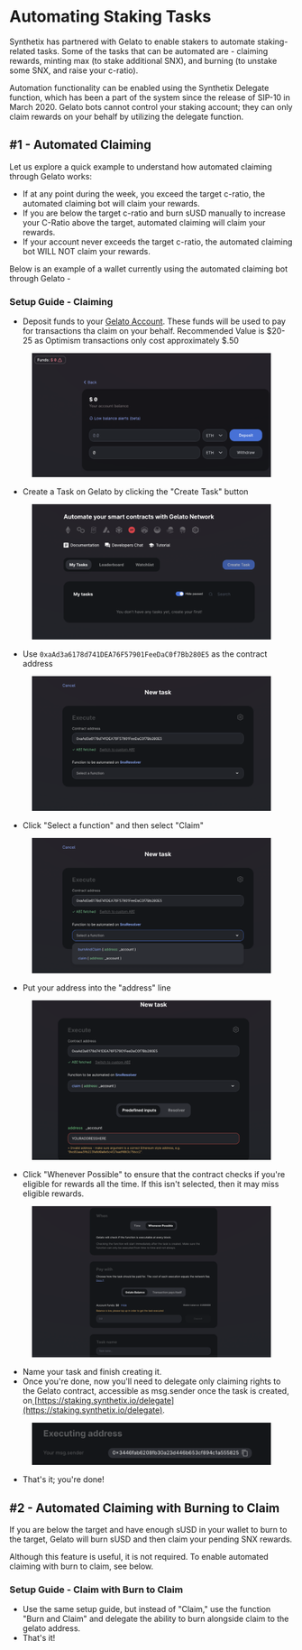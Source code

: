 # Automating Staking Tasks

Synthetix has partnered with Gelato to enable stakers to automate staking-related tasks. Some of the tasks that can be automated are - claiming rewards, minting max (to stake additional SNX), and burning (to unstake some SNX, and raise your c-ratio).&#x20;

Automation functionality can be enabled using the Synthetix Delegate function, which has been a part of the system since the release of SIP-10 in March 2020. Gelato bots cannot control your staking account; they can only claim rewards on your behalf by utilizing the delegate function.

## #1 - Automated Claiming

Let us explore a quick example to understand how automated claiming through Gelato works:

* If at any point during the week, you exceed the target c-ratio, the automated claiming bot will claim your rewards.
* If you are below the target c-ratio and burn sUSD manually to increase your C-Ratio above the target, automated claiming will claim your rewards.
* If your account never exceeds the target c-ratio, the automated claiming bot WILL NOT claim your rewards.

Below is an example of a wallet currently using the automated claiming bot through Gelato -&#x20;

### Setup Guide - Claiming

* Deposit funds to your [Gelato Account](https://app.gelato.network/funds). These funds will be used to pay for transactions tha claim on your behalf. Recommended Value is $20-25 as Optimism transactions only cost approximately $.50

<figure><img src="../../.gitbook/assets/image (21) (1).png" alt=""><figcaption></figcaption></figure>

* Create a Task on Gelato by clicking the "Create Task" button

<figure><img src="../../.gitbook/assets/image (10).png" alt=""><figcaption></figcaption></figure>

* Use `0xaAd3a6178d741DEA76F57901FeeDaC0f7Bb280E5` as the contract address

<figure><img src="../../.gitbook/assets/image (12).png" alt=""><figcaption></figcaption></figure>

* Click "Select a function" and then select "Claim"

<figure><img src="../../.gitbook/assets/image (7).png" alt=""><figcaption></figcaption></figure>

* Put your address into the "address" line

<figure><img src="../../.gitbook/assets/image (9).png" alt=""><figcaption></figcaption></figure>

* Click "Whenever Possible" to ensure that the contract checks if you're eligible for rewards all the time. If this isn't selected, then it may miss eligible rewards.

<figure><img src="../../.gitbook/assets/image.png" alt=""><figcaption></figcaption></figure>

* Name your task and finish creating it.
* Once you're done, now you'll need to delegate only claiming rights to the Gelato contract, accessible as msg.sender once the task is created, on[ ](https://staking.synthetix.io/delegate)[https://staking.synthetix.io/delegate](https://staking.synthetix.io/delegate).

<figure><img src="../../.gitbook/assets/image (19).png" alt=""><figcaption></figcaption></figure>

* That's it; you're done!

## #2 - Automated Claiming with Burning to Claim

If you are below the target and have enough sUSD in your wallet to burn to the target, Gelato will burn sUSD and then claim your pending SNX rewards.

Although this feature is useful, it is not required. To enable automated claiming with burn to claim, see below.

### Setup Guide - Claim with Burn to Claim

* Use the same setup guide, but instead of "Claim," use the function "Burn and Claim" and delegate the ability to burn alongside claim to the gelato address.
* That's it!
